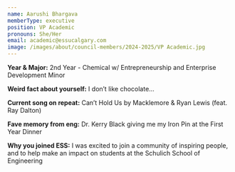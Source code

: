 ```yaml
---
name: Aarushi Bhargava
memberType: executive
position: VP Academic
pronouns: She/Her
email: academic@essucalgary.com
image: /images/about/council-members/2024-2025/VP Academic.jpg
---
```


**Year & Major:** 2nd Year - Chemical w/ Entrepreneurship and Enterprise Development Minor

**Weird fact about yourself:** I don’t like chocolate…

**Current song on repeat:** Can’t Hold Us by Macklemore & Ryan Lewis (feat. Ray Dalton)

**Fave memory from eng:** Dr. Kerry Black giving me my Iron Pin at the First Year Dinner

**Why you joined ESS:** I was excited to join a community of inspiring people, and to help make an impact on students at the Schulich School of Engineering
